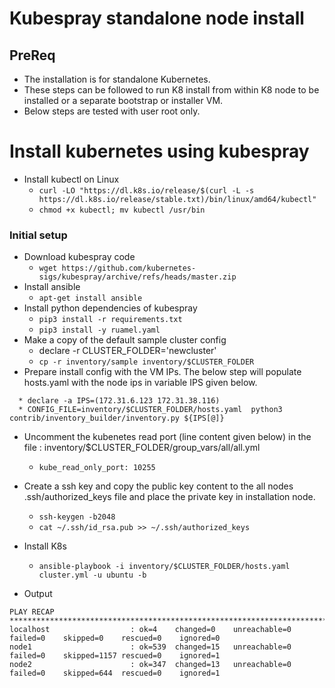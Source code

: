 # Kubespray standalone node install

## PreReq
* The installation is for standalone Kubernetes.
* These steps can be followed to run K8 install from within K8 node to be installed or a separate bootstrap or installer VM.
* Below steps are tested with user root only.
# Install kubernetes using kubespray 
* Install kubectl on Linux
  * ```curl -LO "https://dl.k8s.io/release/$(curl -L -s https://dl.k8s.io/release/stable.txt)/bin/linux/amd64/kubectl"```
  * ```chmod +x kubectl; mv kubectl /usr/bin``` 
### Initial setup

* Download kubespray code
  * ```wget https://github.com/kubernetes-sigs/kubespray/archive/refs/heads/master.zip```
* Install ansible
  * ```apt-get install ansible```
* Install python dependencies of kubespray
  * ```pip3 install -r requirements.txt```
  * ```pip3 install -y ruamel.yaml```
* Make a copy of the default sample cluster config
  * declare -r CLUSTER_FOLDER='newcluster' 
  * ```cp -r inventory/sample inventory/$CLUSTER_FOLDER``` 
* Prepare install config with the VM IPs. The below step will populate hosts.yaml with the node ips in variable IPS given below.
```
  * declare -a IPS=(172.31.6.123 172.31.38.116)
  * CONFIG_FILE=inventory/$CLUSTER_FOLDER/hosts.yaml  python3 contrib/inventory_builder/inventory.py ${IPS[@]}
``` 
* Uncomment the kubenetes read port (line content given below) in the file : inventory/$CLUSTER_FOLDER/group_vars/all/all.yml
  * ```kube_read_only_port: 10255``` 
* Create a ssh key and copy the public key content to the all nodes .ssh/authorized_keys file and place the private key in installation node.
  * ```ssh-keygen -b2048``` 
  * ```cat ~/.ssh/id_rsa.pub >> ~/.ssh/authorized_keys```
* Install K8s
  * ```ansible-playbook -i inventory/$CLUSTER_FOLDER/hosts.yaml cluster.yml -u ubuntu -b```

* Output
```
PLAY RECAP *********************************************************************************************************************************************************************************************************************
localhost                  : ok=4    changed=0    unreachable=0    failed=0    skipped=0    rescued=0    ignored=0
node1                      : ok=539  changed=15   unreachable=0    failed=0    skipped=1157 rescued=0    ignored=1
node2                      : ok=347  changed=13   unreachable=0    failed=0    skipped=644  rescued=0    ignored=1
```
